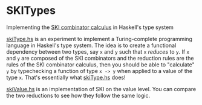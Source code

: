 # SKITypes
Implementing the [SKI combinator calculus](https://en.wikipedia.org/wiki/SKI_combinator_calculus) in Haskell's type system

[skiType.hs](https://github.com/adampalay/SKITypes/blob/master/skiType.hs) is an experiment to implement
a Turing-complete programming language in Haskell's type system. The idea is to create a functional
dependency between two types, say `x` and `y` such that `x` *reduces* to `y`. If `x` and `y` are composed
of the SKI combinators and the reduction rules are the rules of the SKI combinator calculus, then
you should be able to "calculate" `y` by typechecking a function of type `x -> y` when applied to a value
of the type `x`. That's essentially what [skiType.hs](https://github.com/adampalay/SKITypes/blob/master/skiType.hs) does!

[skiValue.hs](https://github.com/adampalay/SKITypes/blob/master/skiValue.hs) is an implementation of SKI on the value level.
You can compare the two reductions to see how they follow the same logic.
